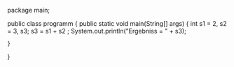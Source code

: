 package main;

public class programm {
	public static void main(String[] args) {
		int s1 = 2, s2 = 3, s3;
		s3 = s1 + s2 ;
		System.out.println("Ergebniss = " + s3);
		
	}
}
